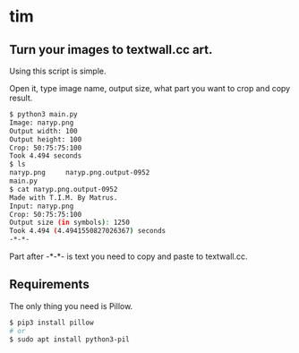 # tim
Turn your images to textwall.cc art.
---
Using this script is simple.

Open it, type image name, output size, what part you want to crop and copy result.

```bash
$ python3 main.py
Image: патур.png
Output width: 100
Output height: 100
Crop: 50:75:75:100
Took 4.494 seconds
$ ls
патур.png     патур.png.output-0952
main.py       
$ cat патур.png.output-0952
Made with T.I.M. By Matrus.
Input: патур.png
Crop: 50:75:75:100
Output size (in symbols): 1250
Took 4.494 (4.4941550827026367) seconds
-*-*-
```
Part after -\*-\*- is text you need to copy and paste to textwall.cc.

Requirements
---
The only thing you need is Pillow.
```bash
$ pip3 install pillow
# or
$ sudo apt install python3-pil
```
